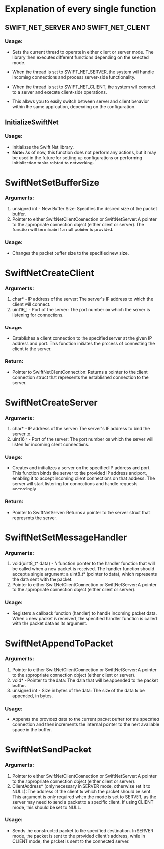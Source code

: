 # Explanation of every single function

## SWIFT_NET_SERVER AND SWIFT_NET_CLIENT
### Usage:
- Sets the current thread to operate in either client or server mode. The library then executes different functions depending on the selected mode.

- When the thread is set to SWIFT_NET_SERVER, the system will handle incoming connections and process server-side functionality.
- When the thread is set to SWIFT_NET_CLIENT, the system will connect to a server and execute client-side operations.
- This allows you to easily switch between server and client behavior within the same application, depending on the configuration.

## InitializeSwiftNet
### Usage:
- Initializes the Swift Net library.
- **Note:** As of now, this function does not perform any actions, but it may be used in the future for setting up configurations or performing initialization tasks related to networking.

# SwiftNetSetBufferSize
### Arguments:
1. unsigned int - New Buffer Size: Specifies the desired size of the packet buffer.
2. Pointer to either SwiftNetClientConnection or SwiftNetServer: A pointer to the appropriate connection object (either client or server). The function will terminate if a null pointer is provided.
### Usage:
- Changes the packet buffer size to the specified new size.

# SwiftNetCreateClient
### Arguments:
1. char* - IP address of the server: The server's IP address to which the client will connect.
2. uint16_t - Port of the server: The port number on which the server is listening for connections.
### Usage:
- Establishes a client connection to the specified server at the given IP address and port. This function initiates the process of connecting the client to the server.
### Return:
- Pointer to SwiftNetClientConnection: Returns a pointer to the client connection struct that represents the established connection to the server.

# SwiftNetCreateServer
### Arguments:
1. char* - IP address of the server: The server's IP address to bind the server to.
2. uint16_t - Port of the server: The port number on which the server will listen for incoming client connections.
### Usage:
- Creates and initializes a server on the specified IP address and port. This function binds the server to the provided IP address and port, enabling it to accept incoming client connections on that address. The server will start listening for connections and handle requests accordingly.
### Return:
- Pointer to SwiftNetServer: Returns a pointer to the server struct that represents the server.

# SwiftNetSetMessageHandler
### Arguments:
1. void(uint8_t* data) - A function pointer to the handler function that will be called when a new packet is received. The handler function should accept a single argument: a uint8_t* (pointer to data), which represents the data sent with the packet.
2. Pointer to either SwiftNetClientConnection or SwiftNetServer: A pointer to the appropriate connection object (either client or server).
### Usage:
- Registers a callback function (handler) to handle incoming packet data. When a new packet is received, the specified handler function is called with the packet data as its argument.

# SwiftNetAppendToPacket
### Arguments:
1. Pointer to either SwiftNetClientConnection or SwiftNetServer: A pointer to the appropriate connection object (either client or server).
2. void* - Pointer to the data: The data that will be appended to the packet buffer.
3. unsigned int - Size in bytes of the data: The size of the data to be appended, in bytes.
### Usage:
- Appends the provided data to the current packet buffer for the specified connection and then increments the internal pointer to the next available space in the buffer.

# SwiftNetSendPacket
### Arguments:
1. Pointer to either SwiftNetClientConnection or SwiftNetServer: A pointer to the appropriate connection object (either client or server).
2. ClientAddress* (only necessary in SERVER mode, otherwise set it to NULL): The address of the client to which the packet should be sent. This argument is only required when the mode is set to SERVER, as the server may need to send a packet to a specific client. If using CLIENT mode, this should be set to NULL.
### Usage:
- Sends the constructed packet to the specified destination. In SERVER mode, the packet is sent to the provided client's address, while in CLIENT mode, the packet is sent to the connected server.
